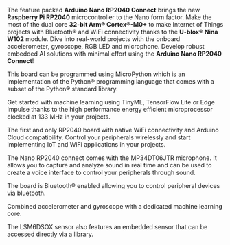 <FeatureDescription>

The feature packed **Arduino Nano RP2040 Connect** brings the new **Raspberry Pi RP2040** microcontroller to the Nano form factor. Make the most of the dual core **32-bit Arm® Cortex®-M0+** to make Internet of Things projects with Bluetooth® and WiFi connectivity thanks to the **U-blox® Nina W102** module. Dive into real-world projects with the onboard accelerometer, gyroscope, RGB LED and microphone. Develop robust embedded AI solutions with minimal effort using the **Arduino Nano RP2040 Connect**!

</FeatureDescription>


<FeatureList>

<Feature title="Python® Support" image="python">

  This board can be programmed using MicroPython which is an implementation of the Python® programming language that comes with a subset of the Python® standard library.
<FeatureWrapper>
  <FeatureLink variant="primary" title="Documentation" url="/tutorials/nano-33-ble-sense/micropython-installation"/>
  <FeatureLink variant="secondary" title="Learn More" url="/learn/programming/arduino-and-python"/>
</FeatureWrapper>
</Feature>

<Feature title="Machine Learning" image="core">

  Get started with machine learning using TinyML, TensorFlow Lite or Edge Impulse thanks to the high performance energy efficient microprocessor clocked at 133 MHz in your projects.
<FeatureWrapper>
  <FeatureLink variant="primary" title="Documentation" url="/tutorials/nano-rp2040-connect/rp2040-imu-advanced"/>
  <FeatureLink variant="secondary" title="Library" url="https://github.com/stm32duino/X-NUCLEO-IKS01A3"/>
</FeatureWrapper>
</Feature>

<Feature title="WiFi" image="wifi">

  The first and only RP2040 board with native WiFi connectivity and Arduino Cloud compatibility. Control your peripherals wirelessly and start implementing IoT and WiFi applications in your projects.

  <FeatureLink variant="primary" title="Documentation" url="/tutorials/nano-rp2040-connect/rp2040-ap-web-server-rgb"/>
  <FeatureLink variant="secondary" title="Library" url="https://www.arduino.cc/reference/en/libraries/wifinina/"/>
</FeatureWrapper>
</Feature>

<Feature title="Omnidirectional Microphone" image="microphone">

  The Nano RP2040 connect comes with the MP34DT06JTR microphone. It allows you to capture and analyze sound in real time and can be used to create a voice interface to control your peripherals through sound.
<FeatureWrapper>
  <FeatureLink variant="primary" title="Documentation" url="/tutorials/nano-rp2040-connect/rp2040-microphone-basics"/>
  <FeatureLink variant="secondary" title="Library" url="/learn/built-in-libraries/pdm"/>
</FeatureWrapper>
</Feature>

<Feature title="Bluetooth" image="bluetooth">

  The board is Bluetooth® enabled allowing you to control peripheral devices via bluetooth.
<FeatureWrapper>
  <FeatureLink variant="primary" title="Documentation" url="/tutorials/nano-rp2040-connect/rp2040-ble-device-to-device"/>
  <FeatureLink variant="secondary" title="Library" url="https://www.arduino.cc/reference/en/libraries/arduinoble/"/>
</FeatureWrapper>
</Feature>

<Feature title="6-axis IMU" image="imu">

  Combined accelerometer and gyroscope with a dedicated machine learning core.
<FeatureWrapper>
  <FeatureLink variant="primary" title="Documentation" url="/tutorials/nano-rp2040-connect/rp2040-imu-basics"/>
  <FeatureLink variant="secondary" title="Library" url="https://www.arduino.cc/reference/en/libraries/arduino_lsm6dsox/"/>
</FeatureWrapper>
</Feature>

<Feature title="Temperature Sensor" image="temperature-sensor">

  The LSM6DSOX sensor also features an embedded sensor that can be accessed directly via a library.
<FeatureWrapper>
  <FeatureLink variant="primary" title="Documentation" url="/tutorials/nano-rp2040-connect/rp2040-01-technical-reference#temperature"/>
  <FeatureLink variant="secondary" title="Library" url="/learn/built-in-libraries/pdm"/>
</FeatureWrapper>
</Feature>


</FeatureList>